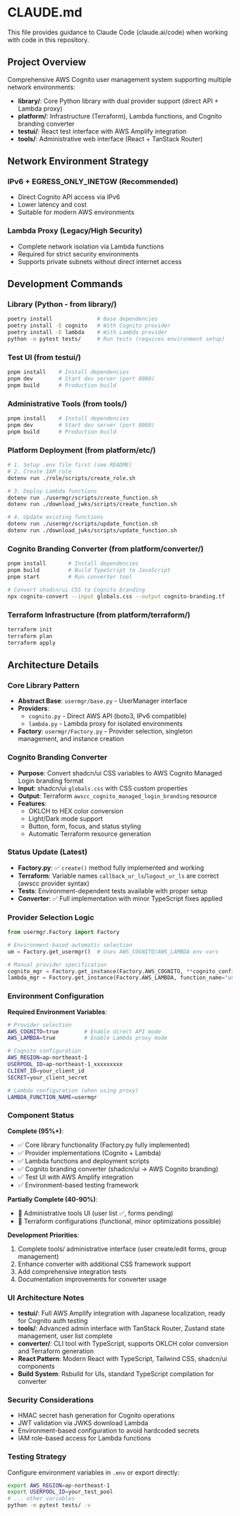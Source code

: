 # CLAUDE.md

This file provides guidance to Claude Code (claude.ai/code) when working with code in this repository.

## Project Overview

Comprehensive AWS Cognito user management system supporting multiple network environments:

- **library/**: Core Python library with dual provider support (direct API + Lambda proxy)
- **platform/**: Infrastructure (Terraform), Lambda functions, and Cognito branding converter
- **testui/**: React test interface with AWS Amplify integration
- **tools/**: Administrative web interface (React + TanStack Router)

## Network Environment Strategy

### IPv6 + EGRESS_ONLY_INETGW (Recommended)
- Direct Cognito API access via IPv6
- Lower latency and cost
- Suitable for modern AWS environments

### Lambda Proxy (Legacy/High Security)
- Complete network isolation via Lambda functions
- Required for strict security environments
- Supports private subnets without direct internet access

## Development Commands

### Library (Python - from library/)
```bash
poetry install              # Base dependencies
poetry install -E cognito   # With Cognito provider  
poetry install -E lambda    # With Lambda provider
python -m pytest tests/     # Run tests (requires environment setup)
```

### Test UI (from testui/)
```bash
pnpm install    # Install dependencies
pnpm dev        # Start dev server (port 8080)
pnpm build      # Production build
```

### Administrative Tools (from tools/)
```bash
pnpm install    # Install dependencies
pnpm dev        # Start dev server (port 8080) 
pnpm build      # Production build
```

### Platform Deployment (from platform/etc/)
```bash
# 1. Setup .env file first (see README)
# 2. Create IAM role
dotenv run ./role/scripts/create_role.sh

# 3. Deploy Lambda functions
dotenv run ./usermgr/scripts/create_function.sh
dotenv run ./download_jwks/scripts/create_function.sh

# 4. Update existing functions
dotenv run ./usermgr/scripts/update_function.sh
dotenv run ./download_jwks/scripts/update_function.sh
```

### Cognito Branding Converter (from platform/converter/)
```bash
pnpm install       # Install dependencies
pnpm build         # Build TypeScript to JavaScript
pnpm start         # Run converter tool

# Convert shadcn/ui CSS to Cognito branding
npx cognito-convert --input globals.css --output cognito-branding.tf
```

### Terraform Infrastructure (from platform/terraform/)
```bash
terraform init
terraform plan
terraform apply
```

## Architecture Details

### Core Library Pattern
- **Abstract Base**: `usermgr/base.py` - UserManager interface
- **Providers**: 
  - `cognito.py` - Direct AWS API (boto3, IPv6 compatible)
  - `lambda.py` - Lambda proxy for isolated environments
- **Factory**: `usermgr/Factory.py` - Provider selection, singleton management, and instance creation

### Cognito Branding Converter
- **Purpose**: Convert shadcn/ui CSS variables to AWS Cognito Managed Login branding format
- **Input**: shadcn/ui `globals.css` with CSS custom properties
- **Output**: Terraform `awscc_cognito_managed_login_branding` resource
- **Features**:
  - OKLCH to HEX color conversion
  - Light/Dark mode support
  - Button, form, focus, and status styling
  - Automatic Terraform resource generation

### Status Update (Latest)
- **Factory.py**: ✅ `create()` method fully implemented and working
- **Terraform**: Variable names `callback_ur_ls`/`logout_ur_ls` are correct (awscc provider syntax)
- **Tests**: Environment-dependent tests available with proper setup
- **Converter**: ✅ Full implementation with minor TypeScript fixes applied

### Provider Selection Logic
```python
from usermgr.Factory import Factory

# Environment-based automatic selection
um = Factory.get_usermgr()  # Uses AWS_COGNITO/AWS_LAMBDA env vars

# Manual provider specification
cognito_mgr = Factory.get_instance(Factory.AWS_COGNITO, **cognito_config)
lambda_mgr = Factory.get_instance(Factory.AWS_LAMBDA, function_name="usermgr")
```

### Environment Configuration

**Required Environment Variables**:
```bash
# Provider selection
AWS_COGNITO=true        # Enable direct API mode
AWS_LAMBDA=true         # Enable Lambda proxy mode

# Cognito configuration
AWS_REGION=ap-northeast-1
USERPOOL_ID=ap-northeast-1_xxxxxxxxx
CLIENT_ID=your_client_id
SECRET=your_client_secret

# Lambda configuration (when using proxy)
LAMBDA_FUNCTION_NAME=usermgr
```

### Component Status

**Complete (95%+)**:
- ✅ Core library functionality (Factory.py fully implemented)
- ✅ Provider implementations (Cognito + Lambda)
- ✅ Lambda functions and deployment scripts
- ✅ Cognito branding converter (shadcn/ui → AWS Cognito branding)
- ✅ Test UI with AWS Amplify integration
- ✅ Environment-based testing framework

**Partially Complete (40-90%)**:
- 🔄 Administrative tools UI (user list ✅, forms pending)
- 🔄 Terraform configurations (functional, minor optimizations possible)

**Development Priorities**:
1. Complete tools/ administrative interface (user create/edit forms, group management)
2. Enhance converter with additional CSS framework support
3. Add comprehensive integration tests
4. Documentation improvements for converter usage

### UI Architecture Notes
- **testui/**: Full AWS Amplify integration with Japanese localization, ready for Cognito auth testing
- **tools/**: Advanced admin interface with TanStack Router, Zustand state management, user list complete
- **converter/**: CLI tool with TypeScript, supports OKLCH color conversion and Terraform generation
- **React Pattern**: Modern React with TypeScript, Tailwind CSS, shadcn/ui components
- **Build System**: Rsbuild for UIs, standard TypeScript compilation for converter

### Security Considerations
- HMAC secret hash generation for Cognito operations
- JWT validation via JWKS download Lambda
- Environment-based configuration to avoid hardcoded secrets
- IAM role-based access for Lambda functions

### Testing Strategy
Configure environment variables in `.env` or export directly:
```bash
export AWS_REGION=ap-northeast-1
export USERPOOL_ID=your_test_pool
# ... other variables
python -m pytest tests/ -v
```